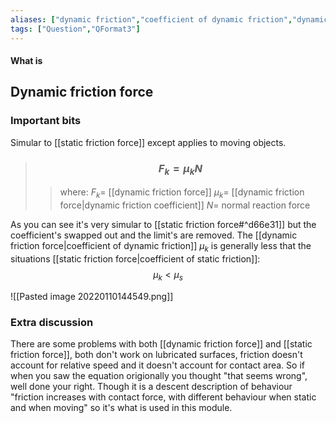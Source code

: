 ```yaml
---
aliases: ["dynamic friction","coefficient of dynamic friction","dynamic friction coefficient"]
tags: ["Question","QFormat3"]
---
```


#### What is
## Dynamic friction force
### Important bits
Simular to [[static friction force]] except applies to moving objects.
> ### $$ F_{k} = \mu_{k} N $$ 
>> where:
>> $F_{k}=$ [[dynamic friction force]]
>> $\mu_{k}=$ [[dynamic friction force|dynamic friction coefficient]]
>> $N=$ normal reaction force

As you can see it's very simular to [[static friction force#^d66e31]] but the coefficient's swapped out and the limit's are removed. The [[dynamic friction force|coefficient of dynamic friction]] $\mu_k$ is generally less that the situations [[static friction force|coefficient of static friction]]:
$$ \mu_{k} < \mu_{s} $$

![[Pasted image 20220110144549.png]]

### Extra discussion
There are some problems with both [[dynamic friction force]] and [[static friction force]], both don't work on lubricated surfaces, friction doesn't account for relative speed and it doesn't account for contact area. So if when you saw the equation origionally you thought "that seems wrong", well done your right. Though it is a descent description of behaviour "friction increases with contact force, with different behaviour when static and when moving" so it's what is used in this module.